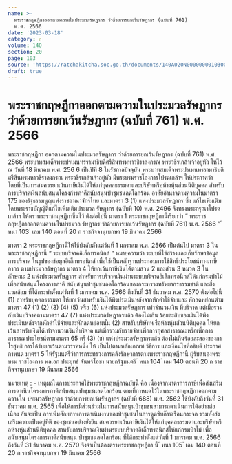 ```yaml
---
name: >-
  พระราชกฤษฎีกาออกตามความในประมวลรัษฎากร ว่าด้วยการยกเว้นรัษฎากร (ฉบับที่ 761)
  พ.ศ. 2566
date: '2023-03-18'
category: ก
volume: 140
section: 20
page: 103
source: 'https://ratchakitcha.soc.go.th/documents/140A020N0000000010300.pdf'
draft: true
---
```


# พระราชกฤษฎีกาออกตามความในประมวลรัษฎากร ว่าด้วยการยกเว้นรัษฎากร (ฉบับที่ 761) พ.ศ. 2566

พระราชกฤษฎีกา ออกตามความในประมวลรัษฎากร ว่าด้วยการยกเว้นรัษฎากร (ฉบับที่ 761) พ.ศ. 2566 พระบาทสมเด็จพระปรเมนทรรามาธิบดีศรีสินทรมหาวชิราลงกรณ พระวชิรเกล้าเจ้าอยู่หัว ให้ไว้ ณ วันที่ 18 มีนาคม พ.ศ. 256 6 เป็นปีที่ 8 ในรัชกาลปัจจุบัน พระบาทสมเด็จพระปรเมนทรรามาธิบดีศรีสินทรมหาวชิราลงกรณ พระวชิรเกล้าเจ้าอยู่หัว มีพระบรมราชโองการโปรดเกล้าฯ ให้ประกาศว่า โดยที่เป็นการสมควรยกเว้นภาษีเงินได้ให้แก่บุคคลธรรมดาและบริษัทหรือห้างหุ้นส่วนนิติบุคคล สำหรับการบริจาคเงินสนับสนุนโครงกำรภาคีสนับสนุนป่าชุมชนลดโลกร้อน อาศัยอำนาจตามความในมาตรา 175 ของรัฐธรรมนูญแห่งราชอาณาจักรไทย และมาตรา 3 (1) แห่งประมวลรัษฎากร ซึ่ง แก้ไขเพิ่มเติมโดยพระราชบัญญัติแก้ไขเพิ่มเติมประมวล รัษฎากร (ฉบับที่ 10) พ.ศ. 2496 จึงทรงพระกรุณาโปรดเกล้าฯ ให้ตราพระราชกฤษฎีกาขึ้นไว้ ดังต่อไปนี้ มาตรา 1 พระราชกฤษฎีกานี้เรียกว่า “ พระราชกฤษฎีกาออกตามความในประมวล รัษฎากร ว่าด้วยการยกเว้นรัษฎากร (ฉบับที่ 761) พ.ศ. 2566 ” ้ หนา 103 ่ เลม 140 ตอนที่ 20 ก ราชกิจจานุเบกษา 19 มีนาคม 2566

มาตรา 2 พระราชกฤษฎีกานี้ให้ใช้บังคับตั้งแต่วันที่ 1 มกราคม พ.ศ. 2566 เป็นต้นไป มาตรา 3 ในพระราชกฤษฎีกานี้ “ ระบบบริจาคอิเล็กทรอนิกส์ ” หมายความว่า ระบบที่ใช้สร้างและเก็บรักษาข้อมูลการบริจาค ในรูปของข้อมูลอิเล็กทรอนิกส์ เพื่อใช้เป็นหลักฐานประกอบการใช้สิทธิประโยชน์ทางภาษีอากร ตามประมวลรัษฎากร มาตรา 4 ให้ยกเว้นภาษีเงินได้ตามส่วน 2 และส่วน 3 หมวด 3 ในลักษณะ 2 แห่งประมวลรัษฎากร สำหรับการบริจาคเงินผ่านระบบบริจาคอิเล็กทรอนิกส์ให้แก่กรมป่าไม้ เพื่อสนับสนุนโครงการภาคี สนับสนุนป่าชุมชนลดโลกร้อนของกระทรวงทรัพยากรธรรมชาติ และสิ่งแวดล้อม ที่ได้กระทำตั้งแต่วันที่ 1 มกราคม พ.ศ. 2566 ถึงวันที่ 31 ธันวาคม พ.ศ. 2570 ดังต่อไปนี้ (1) สาหรับบุคคลธรรมดา ให้ยกเว้นสาหรับเงินได้พึงประเมินหลังจากหักค่าใช้จ่ายและ หักลดหย่อนตำมมาตรา 47 (1) (2) (3) (4) (5) หรือ (6) แห่งประมวลรัษฎากร เท่าจำนวนเงิน ที่บริจาค แต่เมื่อรวมกับเงินบริจาคตามมาตรา 47 (7) แห่งประมวลรัษฎากรแล้ว ต้องไม่เกิน ร้อยละสิบของเงินได้พึงประเมินหลังจากหักค่าใช้จ่ายและหักลดหย่อนนั้น (2) สาหรับบริษัทห รือห้างหุ้นส่วนนิติบุคคล ให้ยกเว้นสาหรับเงินได้เท่าจานวนเงินที่บริจาค แต่เมื่อรวมกับรายจ่ายเพื่อการกุศลสาธารณะหรือเพื่อการสาธารณประโยชน์ตามมาตรา 65 ตรี (3) (ข) แห่งประมวลรัษฎากรแล้ว ต้องไม่เกินร้อยละสองของกาไรสุทธิ การได้รับยกเว้นตามวรรคหนึ่ง ให้ เป็นไปตามหลักเกณฑ์ วิธีการ และเงื่อนไขที่อธิบดี ประกาศกาหนด มาตรา 5 ให้รัฐมนตรีว่าการกระทรวงการคลังรักษาการตามพระราชกฤษฎีกานี้ ผู้รับสนองพระ บรม ราชโองการ พลเอก ประยุทธ์ จันทร์โอชา นายกรัฐมนตรี ้ หนา 104 ่ เลม 140 ตอนที่ 20 ก ราชกิจจานุเบกษา 19 มีนาคม 2566

หมายเหตุ : - เหตุผลในการประกาศใช้พระราชกฤษฎีกาฉบับนี้ คือ เนื่องจากมาตรการภาษีเพื่อส่งเสริม การดาเนินโครงการภาคีสนับสนุนป่าชุมชนลดโลกร้อน ตามที่กาหนดไว้ในพระราชกฤษฎีกาออกตามความใน ประมวลรัษฎากร ว่าด้วยการยกเว้นรัษฎากร (ฉบับที่ 688) พ.ศ. 2562 ใช้บังคับถึงวันที่ 31 ธันวาคม พ.ศ. 2565 เพื่อให้การมีส่วนร่วมในการสนับสนุนป่าชุมชนสามารถดาเนินการได้อย่างต่อเนื่อง อันจะเป็น การเพิ่มศักยภาพการดาเนินงานของป่าชุมชนในการดูดซับก๊าซเรือนกระจก รวมทั้งส่งเสริมความเป็นอยู่ที่ดี ของชุมชนอย่างยั่งยืน สมควรยกเว้นภาษีเงินได้ให้แก่บุคคลธรรมดาและบริษัทหรื อห้างหุ้นส่วนนิติบุคคล สาหรับการบริจาคเงินผ่านระบบบริจาคอิเล็กทรอนิกส์ให้แก่กรมป่าไม้ เพื่อสนับสนุนโครงการภาคีสนับสนุน ป่าชุมชนลดโลกร้อน ที่ได้กระทำตั้งแต่วันที่ 1 มกราคม พ.ศ. 2566 ถึงวันที่ 31 ธันวาคม พ.ศ. 2570 จึงจำเป็นต้องตราพระราชกฤษฎีกา นี้ ้ หนา 105 ่ เลม 140 ตอนที่ 20 ก ราชกิจจานุเบกษา 19 มีนาคม 2566
